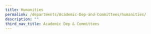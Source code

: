 ```yaml
---
title: Humanities
permalink: /departments/Academic-Dep-and-Committees/humanities/
description: ""
third_nav_title: Academic Dep & Committees
---
```

